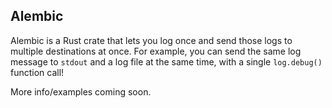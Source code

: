 ## Alembic

Alembic is a Rust crate that lets you log once and send those logs to multiple destinations at once. For example, you can send the same log message to `stdout` and a log file at the same time, with a single `log.debug()` function call!

More info/examples coming soon.
